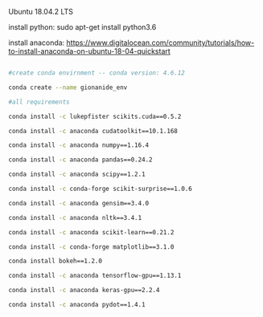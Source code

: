 
Ubuntu 18.04.2 LTS

install python: sudo apt-get install python3.6

install anaconda: https://www.digitalocean.com/community/tutorials/how-to-install-anaconda-on-ubuntu-18-04-quickstart


```bash

#create conda envirnment -- conda version: 4.6.12

conda create --name gionanide_env

#all requirements

conda install -c lukepfister scikits.cuda==0.5.2

conda install -c anaconda cudatoolkit==10.1.168

conda install -c anaconda numpy==1.16.4

conda install -c anaconda pandas==0.24.2

conda install -c anaconda scipy==1.2.1

conda install -c conda-forge scikit-surprise==1.0.6

conda install -c anaconda gensim==3.4.0

conda install -c anaconda nltk==3.4.1

conda install -c anaconda scikit-learn==0.21.2

conda install -c conda-forge matplotlib==3.1.0

conda install bokeh==1.2.0

conda install -c anaconda tensorflow-gpu==1.13.1

conda install -c anaconda keras-gpu==2.2.4

conda install -c anaconda pydot==1.4.1
```
